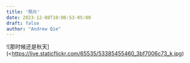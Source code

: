 ```yaml
---
title: '照片'
date: 2023-12-08T10:06:53-05:00
draft: false
author: "Andrew Qie"
---
```


![那时候还是秋天](<https://live.staticflickr.com/65535/53385455460_3bf7006c73_k.jpg)